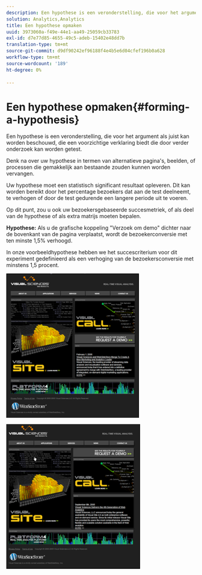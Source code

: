 ```yaml
---
description: Een hypothese is een veronderstelling, die voor het argument als juist kan worden beschouwd, die een voorzichtige verklaring biedt die door verder onderzoek kan worden getest.
solution: Analytics,Analytics
title: Een hypothese opmaken
uuid: 3973060a-f49e-44e1-aa49-25059cb33783
exl-id: d7e77d85-4655-49c5-adeb-15402e48dd7b
translation-type: tm+mt
source-git-commit: d9df90242ef96188f4e4b5e6d04cfef196b0a628
workflow-type: tm+mt
source-wordcount: '189'
ht-degree: 0%

---
```


# Een hypothese opmaken{#forming-a-hypothesis}

Een hypothese is een veronderstelling, die voor het argument als juist kan worden beschouwd, die een voorzichtige verklaring biedt die door verder onderzoek kan worden getest.

Denk na over uw hypothese in termen van alternatieve pagina&#39;s, beelden, of processen die gemakkelijk aan bestaande zouden kunnen worden vervangen.

Uw hypothese moet een statistisch significant resultaat opleveren. Dit kan worden bereikt door het percentage bezoekers dat aan de test deelneemt, te verhogen of door de test gedurende een langere periode uit te voeren.

Op dit punt, zou u ook uw bezoekersgebaseerde succesmetriek, of als deel van de hypothese of als extra matrijs moeten bepalen.

**Hypothese:** Als u de grafische koppeling &quot;Verzoek om demo&quot; dichter naar de bovenkant van de pagina verplaatst, wordt de bezoekerconversie met ten minste 1,5% verhoogd.

In onze voorbeeldhypothese hebben we het succescriterium voor dit experiment gedefinieerd als een verhoging van de bezoekersconversie met minstens 1,5 procent.

![](assets/ControlPage.png)

![](assets/TestPage.png)
